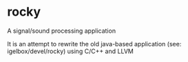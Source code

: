 rocky
=====

A signal/sound processing application

It is an attempt to rewrite the old java-based application (see: igelbox/devel/rocky) using C/C++ and LLVM
